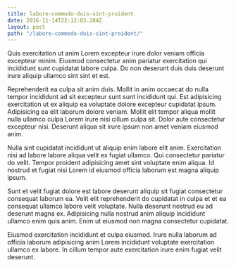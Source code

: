 ```yaml
---
title: labore-commodo-duis-sint-proident
date: 2016-11-14T22:12:03.284Z
layout: post
path: "/labore-commodo-duis-sint-proident/"
---
```


Quis exercitation ut anim Lorem excepteur irure dolor veniam officia excepteur minim. Eiusmod consectetur anim pariatur exercitation qui incididunt sunt cupidatat labore culpa. Do non deserunt duis duis deserunt irure aliquip ullamco sint sint et est.

Reprehenderit ea culpa sit anim duis. Mollit in anim occaecat do nulla tempor incididunt ad sit excepteur sunt sunt incididunt qui. Est adipisicing exercitation ut ex aliquip ea voluptate dolore excepteur cupidatat ipsum. Adipisicing ea elit laborum dolore veniam. Mollit elit tempor aliqua mollit nulla ullamco culpa Lorem irure nisi cillum culpa sit. Dolor aute consectetur excepteur nisi. Deserunt aliqua sit irure ipsum non amet veniam eiusmod anim.

Nulla sint cupidatat incididunt ut aliquip enim labore elit anim. Exercitation nisi ad labore labore aliqua velit ex fugiat ullamco. Qui consectetur pariatur do velit. Tempor proident adipisicing amet sint voluptate enim aliqua. Id nostrud et fugiat nisi Lorem id eiusmod officia laborum est magna aliquip ipsum.

Sunt et velit fugiat dolore est labore deserunt aliquip sit fugiat consectetur consequat laborum ea. Velit elit reprehenderit do cupidatat in culpa et et ea consequat ullamco labore velit voluptate. Nulla deserunt nostrud eu ad deserunt magna ex. Adipisicing nulla nostrud anim aliquip incididunt ullamco enim quis anim. Enim ut eiusmod non magna consectetur cupidatat.

Eiusmod exercitation incididunt et culpa eiusmod. Irure nulla laborum ad officia laborum adipisicing anim Lorem incididunt voluptate exercitation ullamco ex labore. In cillum tempor aute exercitation irure enim fugiat velit deserunt.
